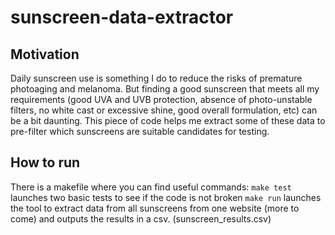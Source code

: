 # sunscreen-data-extractor

## Motivation
Daily sunscreen use is something I do to reduce the risks of premature photoaging and melanoma. But finding a good sunscreen that meets all my requirements (good UVA and UVB protection, absence of photo-unstable filters, no white cast or excessive shine, good overall formulation, etc) can be a bit daunting. 
This piece of code helps me extract some of these data to pre-filter which sunscreens are suitable candidates for testing.

## How to run

There is a makefile where you can find useful commands:
`make test` launches two basic tests to see if the code is not broken
`make run` launches the tool to extract data from all sunscreens from one website (more to come) and outputs the results in a csv. (sunscreen_results.csv)

